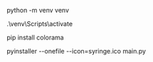 python -m venv venv

.\venv\Scripts\activate

pip install colorama

pyinstaller --onefile --icon=syringe.ico  main.py
